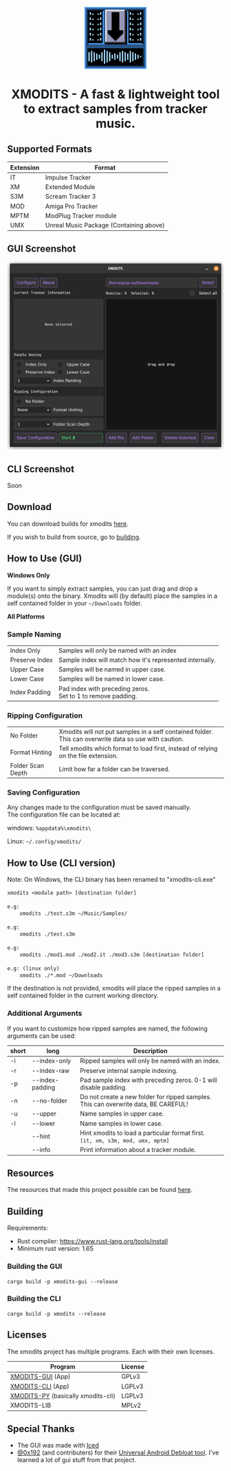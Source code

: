 <div align="center">

<img alt="XMODITS Logo" src="icon.png"> 
<!-- I could do with an improved logo tbh -->

# XMODITS - A fast & lightweight tool to extract samples from tracker music.
<!-- [![unit_testing](https://github.com/B0ney/xmodits/actions/workflows/rust.yml/badge.svg?branch=main)](https://github.com/B0ney/xmodits/actions/workflows/rust.yml) -->
</div>

## Supported Formats
| Extension | Format |
| --- | --- |
| IT | Impulse Tracker |
| XM | Extended Module | 
| S3M | Scream Tracker 3 |
| MOD | Amiga Pro Tracker |
| MPTM | ModPlug Tracker module |
| UMX | Unreal Music Package (Containing above) |

## GUI Screenshot
![xmodits gui](./extras/screenshots/Screenshot_1.png) 
<!-- ![xmodits gui](./extras/screenshots/Screenshot_2.png) -->

## CLI Screenshot
Soon

## Download
You can download builds for xmodits [here](https://github.com/B0ney/xmodits/releases).

If you wish to build from source, go to [building](#building).

<!-- ## Other projects:
* xmodits cli application
* xmodits python library -->

## How to Use (GUI)
**Windows Only**

If you want to simply extract samples, you can just drag and drop a module(s) onto the binary. Xmodits will (by default) place the samples in a self contained folder in your ```~/Downloads``` folder.

**All Platforms**

### Sample Naming
<!-- Configures how ripped samples are named -->

|||
|--|--|
| Index Only | Samples will only be named with an index |
| Preserve Index | Sample index will match how it's represented internally. |
| Upper Case | Samples will be named in upper case.|
| Lower Case | Samples will be named in lower case.|
| Index Padding | Pad index with preceding zeros.<br>Set to 1 to remove padding.|


### Ripping Configuration

|||
|--|--|
| No Folder | Xmodits will not put samples in a self contained folder.<br>This can overwrite data so use with caution.|
|Format Hinting| Tell xmodits which format to load first, instead of relying on the file extension.|
| Folder Scan Depth | Limit how far a folder can be traversed. |

### Saving Configuration
Any changes made to the configuration must be saved manually.<br>The configuration file can be located at:

windows:
```%appdata%\xmodits\```

Linux:
```~/.config/xmodits/```



## How to Use (CLI version)
Note: On Windows, the CLI binary has been renamed to "xmodits-cli.exe"

```
xmodits <module path> [destination folder]

e.g:
    xmodits ./test.s3m ~/Music/Samples/

e.g: 
    xmodits ./test.s3m

e.g:
    xmodits ./mod1.mod ./mod2.it ./mod3.s3m [destination folder]

e.g: (linux only)
    xmodits ./*.mod ~/Downloads
```
If the destination is not provided, xmodits will place the ripped samples in a self contained folder in the current working directory.

### Additional Arguments
If you want to customize how ripped samples are named, the following arguments can be used:

|short| long| Description|
|--|--|--|
|-i |--index-only| Ripped samples will only be named with an index.|
|-r |--index-raw| Preserve internal sample indexing.|
|-p |--index-padding| Pad sample index with preceding zeros. 0-1 will disable padding.|
|-n |--no-folder| Do not create a new folder for ripped samples.<br>This can overwrite data, BE CAREFUL!|
|-u |--upper| Name samples in upper case. |
|-l |--lower| Name samples in lower case. |
||--hint| Hint xmodits to load a particular format first.<br>```[it, xm, s3m, mod, umx, mptm]```|
||--info| Print information about a tracker module. |


<!-- ## Note
The purpose of this tool (the core) is to dump samples that's it.

You'll notice some dumped samples may not sound identical to what's heard in a tracker module. 

This is because the tracker authour has applied effects such as pitch increase, vibrato.

Replicating these effects is not a top priority.  -->

## Resources
The resources that made this project possible can be found [here](./resources/).

## Building
Requirements:
* Rust compiler: https://www.rust-lang.org/tools/install
* Minimum rust version: 1.65

### Building the GUI
```
cargo build -p xmodits-gui --release
```
### Building the CLI
```
cargo build -p xmodits --release
```

## Licenses
The xmodits project has multiple programs. Each with their own licenses.

|Program| License|
|--|--|
|[XMODITS-GUI](app/gui/) (App) | GPLv3|
|[XMODITS-CLI](app/cli/) (App) | LGPLv3 |
|[XMODITS-PY](pylib/) (basically xmodits-cli)| LGPLv3 |
|XMODITS-LIB | MPLv2 |

## Special Thanks
- The GUI was made with [Iced](https://github.com/iced-rs/iced)
- [@0x192](https://github.com/0x192) (and contributers) for their [Universal Android Debloat tool](https://github.com/0x192/universal-android-debloater/). I've learned a lot of gui stuff from that project.
